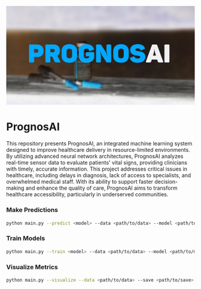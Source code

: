 ![cover.jpg](blob/cover.jpg)

# PrognosAI

This repository presents PrognosAI, an integrated machine learning system designed to improve healthcare delivery in resource-limited environments. By utilizing advanced neural network architectures, PrognosAI analyzes real-time sensor data to evaluate patients' vital signs, providing clinicians with timely, accurate information. This project addresses critical issues in healthcare, including delays in diagnosis, lack of access to specialists, and overwhelmed medical staff. With its ability to support faster decision-making and enhance the quality of care, PrognosAI aims to transform healthcare accessibility, particularly in underserved communities.

### Make Predictions

```bash
python main.py --predict <model> --data <path/to/data> --model <path/to/model>
```

### Train Models

```bash
python main.py --train <model> --data <path/to/data> --model <path/to/model>
```

### Visualize Metrics

```bash
python main.py --visualize --data <path/to/data> --save <path/to/save>
```
